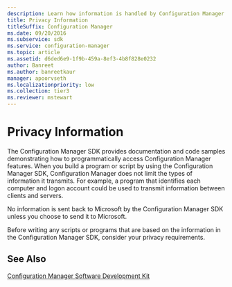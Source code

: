 ```yaml
---
description: Learn how information is handled by Configuration Manager SDK to better understand how to meet your privacy requirements as you build a program or script.
title: Privacy Information
titleSuffix: Configuration Manager
ms.date: 09/20/2016
ms.subservice: sdk
ms.service: configuration-manager
ms.topic: article
ms.assetid: d6ded6e9-1f9b-459a-8ef3-4b8f828e0232
author: Banreet
ms.author: banreetkaur
manager: apoorvseth
ms.localizationpriority: low
ms.collection: tier3
ms.reviewer: mstewart
---
```

# Privacy Information
The Configuration Manager SDK provides documentation and code samples demonstrating how to programmatically access Configuration Manager features. When you build a program or script by using the Configuration Manager SDK, Configuration Manager does not limit the types of information it transmits. For example, a program that identifies each computer and logon account could be used to transmit information between clients and servers.

 No information is sent back to Microsoft by the Configuration Manager SDK unless you choose to send it to Microsoft.

 Before writing any scripts or programs that are based on the information in the Configuration Manager SDK, consider your privacy requirements.

## See Also
 [Configuration Manager Software Development Kit](../../../../develop/core/misc/system-center-configuration-manager-sdk.md)
